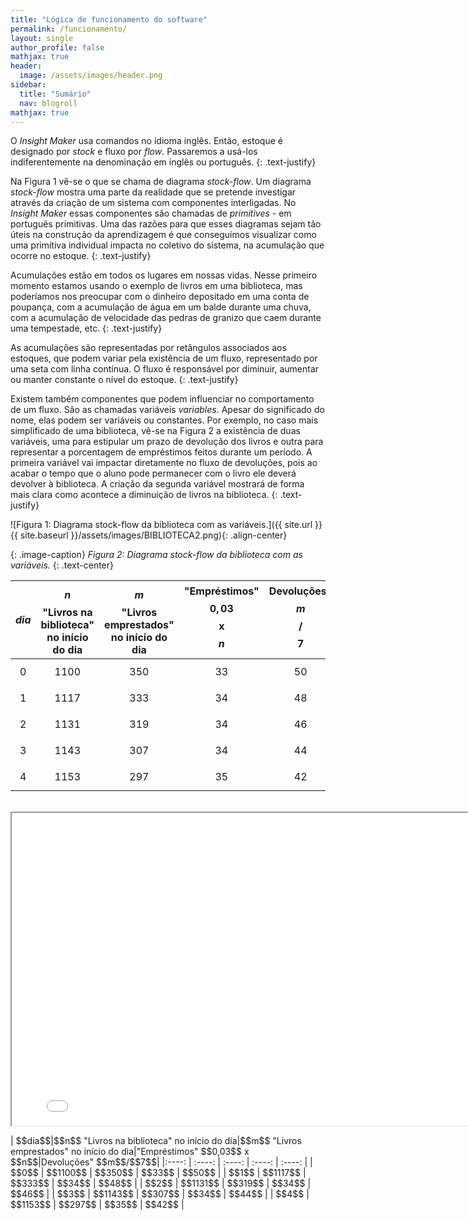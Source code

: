 ```yaml
---
title: "Lógica de funcionamento do software"
permalink: /funcionamento/
layout: single
author_profile: false
mathjax: true
header:
  image: /assets/images/header.png
sidebar:
  title: "Sumário"
  nav: blogroll
mathjax: true
---
```


O _Insight Maker_ usa comandos no idioma inglês. Então, estoque é designado por _stock_ e fluxo por _flow_. Passaremos a usá-los indiferentemente na denominação em inglês ou português.
{: .text-justify}

Na Figura 1 vê-se o que se chama de diagrama _stock-flow_. Um diagrama _stock-flow_  mostra uma parte da realidade que se pretende investigar através da criação de um sistema com componentes interligadas. No _Insight Maker_ essas componentes são chamadas de _primitives_ - em português primitivas. Uma das razões para que esses diagramas  sejam tão úteis na construção da aprendizagem é que conseguimos visualizar como uma primitiva individual impacta no coletivo do sistema, na acumulação que ocorre no estoque.
{: .text-justify}

Acumulações estão em todos os lugares em nossas vidas. Nesse primeiro momento estamos usando o exemplo de livros em uma biblioteca, mas poderíamos nos preocupar com o dinheiro depositado em uma conta de poupança, com a acumulação de água em um balde durante uma chuva, com a  acumulação de velocidade das pedras de granizo que caem durante uma tempestade, etc.
{: .text-justify}

As acumulações são representadas por retângulos associados aos estoques, que podem variar pela existência de um fluxo, representado por uma seta com linha contínua. O fluxo é responsável por diminuir, aumentar ou manter constante o nível do estoque.
{: .text-justify}

Existem também componentes que podem influenciar no comportamento de um fluxo. São as chamadas variáveis _variables_. Apesar do significado do nome, elas podem ser variáveis ou constantes. Por exemplo, no caso mais simplificado de uma biblioteca, vê-se na Figura 2 a existência de duas variáveis, uma para estipular um prazo de devolução dos livros e outra para representar a porcentagem de empréstimos feitos durante um período. A primeira variável vai impactar diretamente no fluxo de devoluções, pois ao acabar o tempo que o aluno pode permanecer com o livro ele deverá devolver à biblioteca. A  criação da segunda variável mostrará de forma mais clara como acontece a diminuição de livros na biblioteca.
{: .text-justify}

 ![Figura 1: Diagrama stock-flow da biblioteca com as variáveis.]({{ site.url }}{{ site.baseurl
}}/assets/images/BIBLIOTECA2.png){: .align-center}   

{: .image-caption}
*Figura 2: Diagrama stock-flow da biblioteca com as variáveis.*
 {: .text-center} 
 
| $$dia$$|$$n$$ "Livros na biblioteca" no início do dia|$$m$$ "Livros emprestados" no início do dia|"Empréstimos" $$0,03$$ x $$n$$|Devoluções" $$m$$/$$7$$|
|:----:  |           :----:             |           :----:           |     :----:     |     :----:       |
| $$0$$  |         $$1100$$             |           $$350$$          |     $$33$$     |     $$50$$       |
| $$1$$  |         $$1117$$             |           $$333$$          |     $$34$$     |     $$48$$       |
| $$2$$  |         $$1131$$             |           $$319$$          |     $$34$$     |     $$46$$       |
| $$3$$  |         $$1143$$             |           $$307$$          |     $$34$$     |     $$44$$       |
| $$4$$  |         $$1153$$             |           $$297$$          |     $$35$$     |     $$42$$       |

<p style="text-align: center;"> <iframe width="800" height="500" src="//InsightMaker.com/insight/198148/embed?topBar=1&sideBar=1&zoom=1" title="Embedded Insight"></iframe></p>

<table>
| $$dia$$|$$n$$ "Livros na biblioteca" no início do dia|$$m$$ "Livros emprestados" no início do dia|"Empréstimos" $$0,03$$ x $$n$$|Devoluções" $$m$$/$$7$$|
|:----:  |           :----:             |           :----:           |     :----:     |     :----:       |
| $$0$$  |         $$1100$$             |           $$350$$          |     $$33$$     |     $$50$$       |
| $$1$$  |         $$1117$$             |           $$333$$          |     $$34$$     |     $$48$$       |
| $$2$$  |         $$1131$$             |           $$319$$          |     $$34$$     |     $$46$$       |
| $$3$$  |         $$1143$$             |           $$307$$          |     $$34$$     |     $$44$$       |
| $$4$$  |         $$1153$$             |           $$297$$          |     $$35$$     |     $$42$$       |
